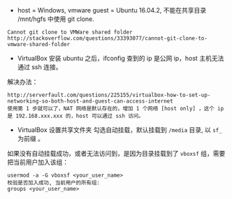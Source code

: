 ﻿
* host = Windows, vmware guest = Ubuntu 16.04.2, 不能在共享目录 /mnt/hgfs 中使用 git clone.
```
Cannot git clone to VMWare shared folder
http://stackoverflow.com/questions/33393077/cannot-git-clone-to-vmware-shared-folder
```

* VirtualBox 安装 ubuntu 之后，ifconfig 查到的 ip 是公网 ip，host 主机无法通过 ssh 连接。

解决办法：
```
http://serverfault.com/questions/225155/virtualbox-how-to-set-up-networking-so-both-host-and-guest-can-access-internet
使用第 1 步就可以了，NAT 网络是默认存在的，增加 1 个网络 [host only] ，这个 ip 是 192.168.xxx.xxx 的，host 可以通过 ssh 访问。
```

* VirtualBox 设置共享文件夹 勾选自动挂载，默认挂载到 `/media` 目录, 以 `sf_` 为前缀 。

如果没有自动挂载成功，或者无法访问到，是因为目录挂载到了 `vboxsf` 组，需要把当前用户加入该组：
```
usermod -a -G vboxsf <your_user_name>
校验是否加入成功, 当前用户的所有组:
groups <your_user_name>
```